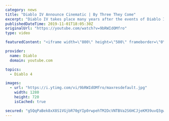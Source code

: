 ```yaml
---
category: news
title: "Diablo IV Announce Cinematic | By Three They Come"
excerpt: "Diablo IV takes place many years after the events of Diablo III, after millions have been slaughtered by the actions of the High Heavens and Burning Hells alike."
publishedDateTime: 2019-11-01T18:05:30Z
originalUrl: "https://youtube.com/watch?v=9bRWIdOMfro"
type: video

featuredContent: "<iframe width=\"800\" height=\"500\" frameborder=\"0\" src=\"https://www.youtube.com/embed/9bRWIdOMfro\" allow=\"accelerometer; autoplay; encrypted-media; gyroscope; picture-in-picture\" allowfullscreen></iframe>"

provider:
  name: Diablo
  domain: youtube.com

topics:
  - Diablo 4

images:
  - url: "https://i.ytimg.com/vi/9bRWIdOMfro/maxresdefault.jpg"
    width: 1280
    height: 720
    isCached: true

secured: "g5QqPaBek8xX8S1VGjbR70gYIp0rwpehTM2DcVNTBVa2S6HCJjeKM39uvQ3gwVEc7r2pcFtOHviJJugVhuz/e+xh7gTcQESzHZQ27PoxeBiPTiR4eEyuFbp0EFmErt1OkXWZHNtj86tIVIKIk3uQVLKH1yT5CBQ2Dc84JCTOWCmiMM2j570f8UkCqAJXY87fLhFthd8Yg3lznnYEqq0xCTJoAKuyFu35Sbk1z2oA5bTsz7E334swD4abymJMr/qL4XfYTI65+gnRCFGIUbdI3Teaf0IVjas1SLblLqin+Eks8178Tzn7UIs/oVVMeMHZNCXpW2RmKcL2wX8yLvk08JKsaX/CD5ra3yvZuC46xT8MOnV4+AQmT2nOKQtDzmwBVY+0lBoZhslleIyoxSSwuKdoKZ8cZtaguv8zas5GFa7NNYi3X9ua9ikMeeG4HBnL;ZsqMeTDubdBb1vvbF2rWZg=="
---
```


